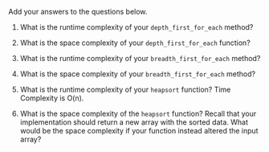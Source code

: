 Add your answers to the questions below.

1. What is the runtime complexity of your `depth_first_for_each` method?


2. What is the space complexity of your `depth_first_for_each` function?

3. What is the runtime complexity of your `breadth_first_for_each` method?

4. What is the space complexity of your `breadth_first_for_each` method?

5. What is the runtime complexity of your `heapsort` function?
Time Complexity is O(n).

6. What is the space complexity of the `heapsort` function? Recall that your implementation should return a new array with the sorted data. What would be the space complexity if your function instead altered the input array?
